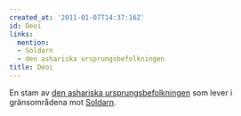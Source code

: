 ```yaml
---
created_at: '2011-01-07T14:37:16Z'
id: Deoi
links:
  mention:
  - Soldarn
  - den ashariska ursprungsbefolkningen
title: Deoi
---
```


En stam av [den ashariska ursprungsbefolkningen] som lever i gränsområdena mot [Soldarn].

  [den ashariska ursprungsbefolkningen]: den_ashariska_ursprungsbefolkningen
  [Soldarn]: Soldarn
